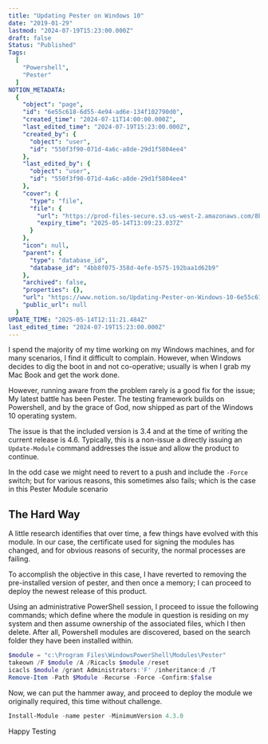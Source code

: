 ```yaml
---
title: "Updating Pester on Windows 10"
date: "2019-01-29"
lastmod: "2024-07-19T15:23:00.000Z"
draft: false
Status: "Published"
Tags:
  [
    "Powershell",
    "Pester"
  ]
NOTION_METADATA:
  {
    "object": "page",
    "id": "6e55c618-6d55-4e94-ad6e-134f102790d0",
    "created_time": "2024-07-11T14:00:00.000Z",
    "last_edited_time": "2024-07-19T15:23:00.000Z",
    "created_by": {
      "object": "user",
      "id": "550f3f90-071d-4a6c-a8de-29d1f5804ee4"
    },
    "last_edited_by": {
      "object": "user",
      "id": "550f3f90-071d-4a6c-a8de-29d1f5804ee4"
    },
    "cover": {
      "type": "file",
      "file": {
        "url": "https://prod-files-secure.s3.us-west-2.amazonaws.com/8bc3c4f0-c291-4309-a955-a5876c66b3de/fc2a9715-5712-4f0b-a002-6fe9ef072141/banner.png?X-Amz-Algorithm=AWS4-HMAC-SHA256&X-Amz-Content-Sha256=UNSIGNED-PAYLOAD&X-Amz-Credential=ASIAZI2LB466QZT7DB5G%2F20250514%2Fus-west-2%2Fs3%2Faws4_request&X-Amz-Date=20250514T120923Z&X-Amz-Expires=3600&X-Amz-Security-Token=IQoJb3JpZ2luX2VjEFwaCXVzLXdlc3QtMiJHMEUCIQD0fuWIrCqgak16VjFqzUDaGGPmEd6%2Bi4ug3is%2ByhZipQIgCD38fsERZMn38iecjD26PGlgJnAUmuCUgw8APF%2Fn5asq%2FwMIFRAAGgw2Mzc0MjMxODM4MDUiDFTPkIC1JSu6Rasj6ircAwEx2UfxFUzMeBTIjBHwVXoMG158vEghuXUHJdzBcdR2NCMoeAM3pn9HUKhnZEdFBi936aCFpZKkjTQlv%2BZett9gDoYawifQvGxoix6pkUiE0A5JsFzQABZRz%2FZnj4d86dpcU9p2UaiY%2B0Y3ppZsd2U0mQWTDwGlhMgIZxbpF78D9TlP86pRpYj6sROeVGfmBuIGGZX1aH2MyYnQVo%2BgeSZ6vGdDcydmNATAc%2Fsl7gqxmosUCMfEv7mGopdsyiyLHDVqBxYqrXG%2BtPVJizkob5uWnI3BavB5DPXd6WHOF3z3%2FRdi8H%2BDcoUpyqhB2U%2Fe34xub7kPCdvU8r6eZ1fnb2r2B94A56IYT%2FIMV0n%2B17jnObkksNRK5pk88Hv4YMYS1dhnPltnBBeXRZLPKsrHwf%2BGHSINqbIzQ7gYYYlLBa3s2ILaE0zgzqNzQTGRD%2BYMWPqBoK%2FptrAWWWmldIGgJT0kFVW40LNEx9GShvg8zwiX4r4wg9sdnbK7SMEcdV0GgaeA%2Fgd4%2B75oIMxSjXfIHsnDy56pVc0gmdIbYHQZ%2FYCA52IvydehKAZ6fVujGLeU6hxrz5vIithgAXxU%2Fy4O13%2F7lHqTjbrKcaziG7MpCxFHMfAceUEVA5eip94PMImGksEGOqUBA2GBoYj9u39%2FFYYpNpSzN92Q6eWWbanFnVSperWQe7xuE8GyXpPhKgJgvPxZn8sOw4jaPjIRKZf0mXMN3viNflA3myYzpdHdOIGn3g%2FlvXsMhjQ1zbyzyy0AjU42aBAj2dDDLoaHywWvQ5ov1SI4S3bUZiIi%2BJJ0AqHxz8mkysrShyhZHEh4H4MgEzDwOfxi1o0PPFx5Mmqzx6kmzCRMyghu99t0&X-Amz-Signature=900e38da9fcc231a404a5e3b08c6400fdd5d3d061e0009bcc72da8bb49fac8d6&X-Amz-SignedHeaders=host&x-id=GetObject",
        "expiry_time": "2025-05-14T13:09:23.037Z"
      }
    },
    "icon": null,
    "parent": {
      "type": "database_id",
      "database_id": "4bb8f075-358d-4efe-b575-192baa1d62b9"
    },
    "archived": false,
    "properties": {},
    "url": "https://www.notion.so/Updating-Pester-on-Windows-10-6e55c6186d554e94ad6e134f102790d0",
    "public_url": null
  }
UPDATE_TIME: "2025-05-14T12:11:21.484Z"
last_edited_time: "2024-07-19T15:23:00.000Z"
---
```


I spend the majority of my time working on my Windows machines, and for many scenarios, I find it difficult to complain. However, when Windows decides to dig the boot in and not co-operative; usually is when I grab my Mac Book and get the work done.

However, running aware from the problem rarely is a good fix for the issue; My latest battle has been Pester. The testing framework builds on Powershell, and by the grace of God, now shipped as part of the Windows 10 operating system.

The issue is that the included version is 3.4 and at the time of writing the current release is 4.6. Typically, this is a non-issue a directly issuing an `Update-Module` command addresses the issue and allow the product to continue.

In the odd case we might need to revert to a push and include the `-Force` switch; but for various reasons, this sometimes also fails; which is the case in this Pester Module scenario

## The Hard Way

A little research identifies that over time, a few things have evolved with this module. In our case, the certificate used for signing the modules has changed, and for obvious reasons of security, the normal processes are failing.

To accomplish the objective in this case, I have reverted to removing the pre-installed version of pester, and then once a memory; I can proceed to deploy the newest release of this product.

Using an administrative PowerShell session, I proceed to issue the following commands; which define where the module in question is residing on my system and then assume ownership of the associated files, which I then delete. After all, Powershell modules are discovered, based on the search folder they have been installed within.

```powershell
$module = "c:\Program Files\WindowsPowerShell\Modules\Pester"
takeown /F $module /A /Ricacls $module /reset
icacls $module /grant Administrators:'F' /inheritance:d /T
Remove-Item -Path $Module -Recurse -Force -Confirm:$false
```

Now, we can put the hammer away, and proceed to deploy the module we originally required, this time without challenge.

```powershell
Install-Module -name pester -MinimumVersion 4.3.0
```

Happy Testing

